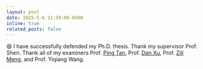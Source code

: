 ```yaml
---
layout: post
date: 2025-5-6 11:59:00-0400
inline: true
related_posts: false
---
```


:smile: I have successfully defended my Ph.D. thesis. 
Thank my supervisor Prof. Shen. 
Thank all of my examiners Prof. [Ping Tan](https://pingtan.people.ust.hk/index.html), Prof. [Dan Xu](https://www.danxurgb.net), Prof. [Zili Meng](https://zilimeng.com), and Prof. Yiqiang Wang.